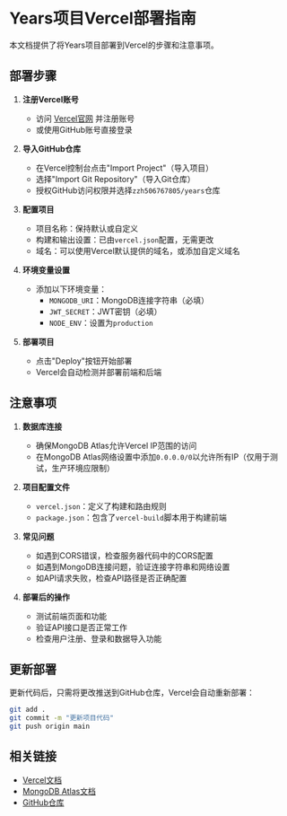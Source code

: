 # Years项目Vercel部署指南

本文档提供了将Years项目部署到Vercel的步骤和注意事项。

## 部署步骤

1. **注册Vercel账号**
   - 访问 [Vercel官网](https://vercel.com) 并注册账号
   - 或使用GitHub账号直接登录

2. **导入GitHub仓库**
   - 在Vercel控制台点击"Import Project"（导入项目）
   - 选择"Import Git Repository"（导入Git仓库）
   - 授权GitHub访问权限并选择`zzh506767805/years`仓库

3. **配置项目**
   - 项目名称：保持默认或自定义
   - 构建和输出设置：已由`vercel.json`配置，无需更改
   - 域名：可以使用Vercel默认提供的域名，或添加自定义域名

4. **环境变量设置**
   - 添加以下环境变量：
     - `MONGODB_URI`：MongoDB连接字符串（必填）
     - `JWT_SECRET`：JWT密钥（必填）
     - `NODE_ENV`：设置为`production`

5. **部署项目**
   - 点击"Deploy"按钮开始部署
   - Vercel会自动检测并部署前端和后端

## 注意事项

1. **数据库连接**
   - 确保MongoDB Atlas允许Vercel IP范围的访问
   - 在MongoDB Atlas网络设置中添加`0.0.0.0/0`以允许所有IP（仅用于测试，生产环境应限制）

2. **项目配置文件**
   - `vercel.json`：定义了构建和路由规则
   - `package.json`：包含了`vercel-build`脚本用于构建前端

3. **常见问题**
   - 如遇到CORS错误，检查服务器代码中的CORS配置
   - 如遇到MongoDB连接问题，验证连接字符串和网络设置
   - 如API请求失败，检查API路径是否正确配置

4. **部署后的操作**
   - 测试前端页面和功能
   - 验证API接口是否正常工作
   - 检查用户注册、登录和数据导入功能

## 更新部署

更新代码后，只需将更改推送到GitHub仓库，Vercel会自动重新部署：

```bash
git add .
git commit -m "更新项目代码"
git push origin main
```

## 相关链接

- [Vercel文档](https://vercel.com/docs)
- [MongoDB Atlas文档](https://docs.atlas.mongodb.com/)
- [GitHub仓库](https://github.com/zzh506767805/years) 